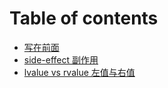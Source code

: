 # Table of contents

* [写在前面](README.md)
* [side-effect 副作用](sideeffect-fu-zuo-yong.md)
* [lvalue vs rvalue 左值与右值](lvalue-vs-rvalue-zuo-zhi-yu-you-zhi.md)
